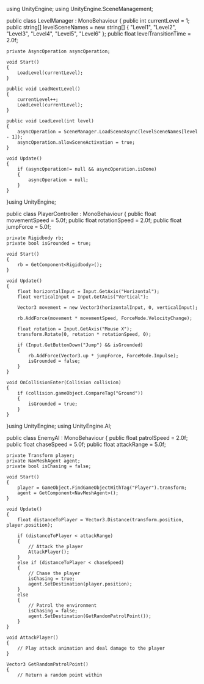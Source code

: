 using UnityEngine;
using UnityEngine.SceneManagement;

public class LevelManager : MonoBehaviour
{
    public int currentLevel = 1;
    public string[] levelSceneNames = new string[] { "Level1", "Level2", "Level3", "Level4", "Level5", "Level6" };
    public float levelTransitionTime = 2.0f;

    private AsyncOperation asyncOperation;

    void Start()
    {
        LoadLevel(currentLevel);
    }

    public void LoadNextLevel()
    {
        currentLevel++;
        LoadLevel(currentLevel);
    }

    public void LoadLevel(int level)
    {
        asyncOperation = SceneManager.LoadSceneAsync(levelSceneNames[level - 1]);
        asyncOperation.allowSceneActivation = true;
    }

    void Update()
    {
        if (asyncOperation!= null && asyncOperation.isDone)
        {
            asyncOperation = null;
        }
    }
}using UnityEngine;

public class PlayerController : MonoBehaviour
{
    public float movementSpeed = 5.0f;
    public float rotationSpeed = 2.0f;
    public float jumpForce = 5.0f;

    private Rigidbody rb;
    private bool isGrounded = true;

    void Start()
    {
        rb = GetComponent<Rigidbody>();
    }

    void Update()
    {
        float horizontalInput = Input.GetAxis("Horizontal");
        float verticalInput = Input.GetAxis("Vertical");

        Vector3 movement = new Vector3(horizontalInput, 0, verticalInput);

        rb.AddForce(movement * movementSpeed, ForceMode.VelocityChange);

        float rotation = Input.GetAxis("Mouse X");
        transform.Rotate(0, rotation * rotationSpeed, 0);

        if (Input.GetButtonDown("Jump") && isGrounded)
        {
            rb.AddForce(Vector3.up * jumpForce, ForceMode.Impulse);
            isGrounded = false;
        }
    }

    void OnCollisionEnter(Collision collision)
    {
        if (collision.gameObject.CompareTag("Ground"))
        {
            isGrounded = true;
        }
    }
}using UnityEngine;
using UnityEngine.AI;

public class EnemyAI : MonoBehaviour
{
    public float patrolSpeed = 2.0f;
    public float chaseSpeed = 5.0f;
    public float attackRange = 5.0f;

    private Transform player;
    private NavMeshAgent agent;
    private bool isChasing = false;

    void Start()
    {
        player = GameObject.FindGameObjectWithTag("Player").transform;
        agent = GetComponent<NavMeshAgent>();
    }

    void Update()
    {
        float distanceToPlayer = Vector3.Distance(transform.position, player.position);

        if (distanceToPlayer < attackRange)
        {
            // Attack the player
            AttackPlayer();
        }
        else if (distanceToPlayer < chaseSpeed)
        {
            // Chase the player
            isChasing = true;
            agent.SetDestination(player.position);
        }
        else
        {
            // Patrol the environment
            isChasing = false;
            agent.SetDestination(GetRandomPatrolPoint());
        }
    }

    void AttackPlayer()
    {
        // Play attack animation and deal damage to the player
    }

    Vector3 GetRandomPatrolPoint()
    {
        // Return a random point within
        

